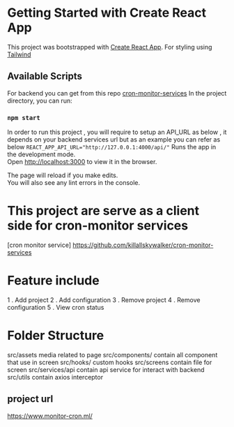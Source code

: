 # Getting Started with Create React App

This project was bootstrapped with [Create React App](https://github.com/facebook/create-react-app). For styling using [Tailwind](https://tailwindcss.com/)

## Available Scripts
For backend you can get from this repo [cron-monitor-services](https://github.com/killallskywalker/cron-monitor-services)
In the project directory, you can run:

### `npm start`
In order to run this project , you will require to setup an API_URL as below , it depends on your backend services url but as an example you can refer as below 
```REACT_APP_API_URL="http://127.0.0.1:4000/api/"```
Runs the app in the development mode.\
Open [http://localhost:3000](http://localhost:3000) to view it in the browser.

The page will reload if you make edits.\
You will also see any lint errors in the console.

# This project are serve as a client side for cron-monitor services
[cron monitor service] https://github.com/killallskywalker/cron-monitor-services

# Feature include
1 . Add project
2 . Add configuration
3 . Remove project
4 . Remove configuration
5 . View cron status

# Folder Structure
src/assets
media related to page
src/components/
contain all component that use in screen
src/hooks/
custom hooks 
src/screens
contain file for screen
src/services/api
contain api service for interact with backend
src/utils
contain axios interceptor

## project url
https://www.monitor-cron.ml/
